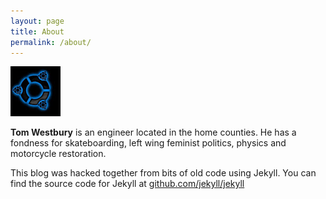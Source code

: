 ```yaml
---
layout: page
title: About
permalink: /about/
---
```


<div class="avatar">
  <img src="/assets/images/icon.jpg" alt='breeze' >
</div>

**Tom Westbury** is an engineer located in the home counties. He has a fondness for skateboarding, left wing feminist politics, physics and motorcycle restoration.

This blog was hacked together from bits of old code using Jekyll.
You can find the source code for Jekyll at [github.com/jekyll/jekyll](https://github.com/jekyll/jekyll)
